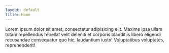 ```yaml
---
layout: default
title: Home
---
```

<div class="row_lg">
	<div class="container_xl">
		<p>Lorem ipsum dolor sit amet, consectetur adipisicing elit. Maxime ipsa ullam totam repellendus repellat velit deleniti et corporis blanditiis libero eligendi recusandae consequatur quo hic, laudantium iusto! Voluptatibus voluptates, reprehenderit!</p>
	</div>
</div>